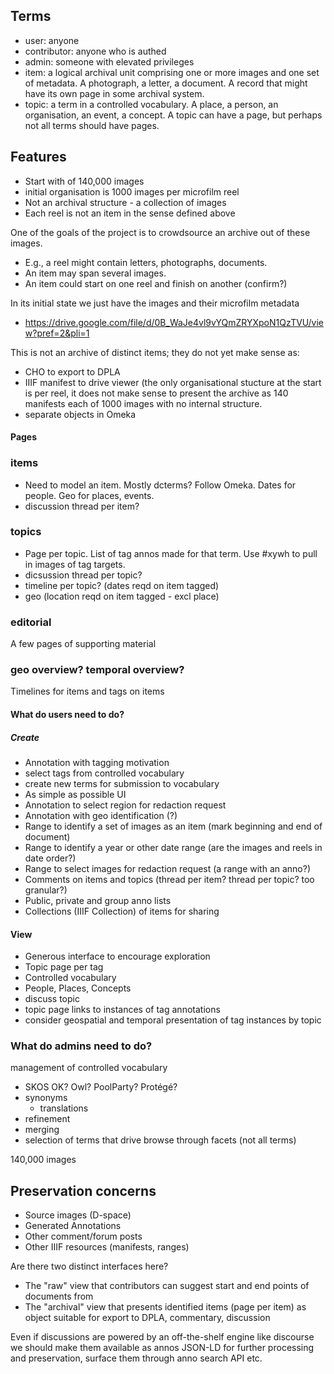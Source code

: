 ## Terms

- user: anyone
- contributor: anyone who is authed
- admin: someone with elevated privileges
- item: a logical archival unit comprising one or more images and one set of metadata. A photograph, a letter, a document. A record that might have its own page in some archival system.
- topic: a term in a controlled vocabulary. A place, a person, an organisation, an event, a concept. A topic can have a page, but perhaps not all terms should have pages.


## Features

- Start with of 140,000 images
- initial organisation is 1000 images per microfilm reel
- Not an archival structure - a collection of images
- Each reel is not an item in the sense defined above

One of the goals of the project is to crowdsource an archive out of these images.
- E.g., a reel might contain letters, photographs, documents.
- An item may span several images.
- An item could start on one reel and finish on another (confirm?)

In its initial state we just have the images and their microfilm metadata
 - https://drive.google.com/file/d/0B_WaJe4vl9vYQmZRYXpoN1QzTVU/view?pref=2&pli=1

This is not an archive of distinct items; they do not yet make sense as: 
 - CHO to export to DPLA
 - IIIF manifest to drive viewer (the only organisational stucture at the start is per reel, it does not make sense to present the archive as 140 manifests each of 1000 images with no internal structure.
 - separate objects in Omeka

#### Pages

### items

- Need to model an item. Mostly dcterms? Follow Omeka. Dates for people. Geo for places, events.
- discussion thread per item?

### topics

- Page per topic. List of tag annos made for that term. Use #xywh to pull in images of tag targets.
- dicsussion thread per topic?
- timeline per topic? (dates reqd on item tagged)
- geo (location reqd on item tagged - excl place)

### editorial

A few pages of supporting material

### geo overview? temporal overview?

Timelines for items and tags on items

#### What do users need to do?

##### Create

- Annotation with tagging motivation
 - select tags from controlled vocabulary
 - create new terms for submission to vocabulary
 - As simple as possible UI
- Annotation to select region for redaction request
- Annotation with geo identification (?)
- Range to identify a set of images as an item (mark beginning and end of document)
- Range to identify a year or other date range (are the images and reels in date order?)
- Range to select images for redaction request (a range with an anno?)
- Comments on items and topics (thread per item? thread per topic? too granular?)
- Public, private and group anno lists
- Collections (IIIF Collection) of items for sharing

#### View

- Generous interface to encourage exploration
- Topic page per tag
 - Controlled vocabulary
 - People, Places, Concepts
 - discuss topic
 - topic page links to instances of tag annotations
 - consider geospatial and temporal presentation of tag instances by topic


### What do admins need to do?

management of controlled vocabulary
- SKOS OK? Owl? PoolParty? Protégé?
 - synonyms
     - translations
 - refinement
 - merging
 - selection of terms that drive browse through facets (not all terms)
 
 140,000 images

## Preservation concerns

- Source images (D-space)
- Generated Annotations
- Other comment/forum posts
- Other IIIF resources (manifests, ranges)

Are there two distinct interfaces here?
- The "raw" view that contributors can suggest start and end points of documents from
- The "archival" view that presents identified items (page per item) as object suitable for export to DPLA, commentary, discussion

Even if discussions are powered by an off-the-shelf engine like discourse we should make them available as annos JSON-LD for further processing and preservation, surface them through anno search API etc.
 
